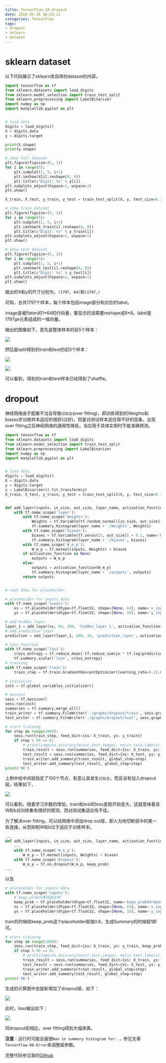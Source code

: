 ```yaml
---
title: TensorFlow-18-dropout
date: 2018-05-26 16:25:11
categories: TensorFlow
tags:
- dropout
- sklearn
- dataset
---
```


# sklearn dataset

以下代码展示了sklearn库自带的dataset的内容，

```python
import tensorflow as tf
from sklearn.datasets import load_digits
from sklearn.model_selection import train_test_split
from sklearn.preprocessing import LabelBinarizer
import numpy as np
import matplotlib.pyplot as plt


# load data
digits = load_digits()
X = digits.data
y = digits.target

print(X.shape)
print(y.shape)

# show full dataset
plt.figure(figsize=(5, 1))
for i in range(5):
    plt.subplot(1, 5, i+1)
    plt.imshow(X[i].reshape(8, 8))
    plt.title(u"Digit: %s" % y[i])
plt.subplots_adjust(hspace=1, wspace=1)
plt.show()

X_train, X_test, y_train, y_test = train_test_split(X, y, test_size=0.3)

# show train dataset
plt.figure(figsize=(5, 1))
for i in range(5):
    plt.subplot(1, 5, i+1)
    plt.imshow(X_train[i].reshape(8, 8))
    plt.title(u"Digit: %s" % y_train[i])
plt.subplots_adjust(hspace=1, wspace=1)
plt.show()

# show test dataset
plt.figure(figsize=(5, 1))
for i in range(5):
    plt.subplot(1, 5, i+1)
    plt.imshow(X_test[i].reshape(8, 8))
    plt.title(u"Digit: %s" % y_test[i])
plt.subplots_adjust(hspace=1, wspace=1)
plt.show()
```

输出的X和y的尺寸分别为，`(1797, 64)`和`(1797,)`

可知，总共1797个样本，每个样本包括image部分和对应的label。

image是被flaten的1\*64的行向量，要显示的话需要reshape成8\*8。label是1797ge元素组成的一维向量。

输出的图像如下，首先是整体样本的前5个样本：

![](TensorFlow-18-dropout\dataset_1.png)

然后是split得到的train和test的前5个样本：

![](TensorFlow-18-dropout\dataset_2.png)

![](TensorFlow-18-dropout\dataset_3.png)

可以看到，得到的train和test样本已经得到了shaffle。

# dropout

神经网络由于配置不当会导致`过拟合`(over fitting)，即训练得到的Weights和biases岁训练样本适应的很好(过好)，但是对测试样本适应得不好的现象。出现over fitting之后神经网络的通用性降低，当应用于具体实例时不能准确预测。



```python
import tensorflow as tf
from sklearn.datasets import load_digits
from sklearn.model_selection import train_test_split
from sklearn.preprocessing import LabelBinarizer
import numpy as np
import matplotlib.pyplot as plt


# load data
digits = load_digits()
X = digits.data
y = digits.target
y = LabelBinarizer().fit_transform(y)
X_train, X_test, y_train, y_test = train_test_split(X, y, test_size=0.3)


def add_layer(inputs, in_size, out_size, layer_name, activation_function=None):
    with tf.name_scope('layer'):
        with tf.name_scope('Weights'):
            Weights = tf.Variable(tf.random_normal([in_size, out_size]), name='W')
            tf.summary.histogram(layer_name + '/Weights', Weights)
        with tf.name_scope('biases'):
            biases = tf.Variable(tf.zeros([1, out_size]) + 0.1, name='b')
            tf.summary.histogram(layer_name + '/biases', biases)
        with tf.name_scope('W_m_p'):
            W_m_p = tf.matmul(inputs, Weights) + biases
        if activation_function is None:
            outputs = W_m_p
        else:
            outputs = activation_function(W_m_p)
            tf.summary.histogram(layer_name + '/outputs', outputs)
        return outputs


# real data for placeholder

# placeholder for inputs data
with tf.name_scope('inputs'):
    xs = tf.placeholder(dtype=tf.float32, shape=[None, 64], name='x_inputs')
    ys = tf.placeholder(dtype=tf.float32, shape=[None, 10], name='y_inputs')

# add hidden layer
layer_1 = add_layer(xs, 64, 100, 'hidden_layer_1', activation_function=tf.nn.tanh)
# add prediction layer
prediction = add_layer(layer_1, 100, 10, 'prediction_layer', activation_function=tf.nn.softmax)

# loss function
with tf.name_scope('loss'):
    cross_entropy = tf.reduce_mean(-tf.reduce_sum(ys * tf.log(prediction), reduction_indices=[1]))
    tf.summary.scalar('loss', cross_entropy)
# training
with tf.name_scope('train'):
    train_step = tf.train.GradientDescentOptimizer(learning_rate=0.1).minimize(cross_entropy)

# initialize
init = tf.global_variables_initializer()

# Session
sess = tf.Session()
sess.run(init)
summaries = tf.summary.merge_all()
train_writer = tf.summary.FileWriter('./graphs/dropout/train', sess.graph)
test_writer = tf.summary.FileWriter('./graphs/dropout/test', sess.graph)

# start training
for step in range(1000):
    sess.run(train_step, feed_dict={xs: X_train, ys: y_train})
    if step % 50 == 0:
        # print(compute_accuracy(mnist.test.images, mnist.test.labels))
        train_result = sess.run(summaries, feed_dict={xs: X_train, ys: y_train})
        test_result = sess.run(summaries, feed_dict={xs: X_test, ys: y_test})
        train_writer.add_summary(train_result, global_step=step)
        test_writer.add_summary(test_result, global_step=step)
print('OK')
```

上例中给中间层指定了100个节点，有意让其发生`过拟合`，而且没有加入dropout层。结果如下，

![](TensorFlow-18-dropout\dropout_1.JPG)

可以看到，随着学习步数的增加，train和test的loss差距开始变大，这就意味着该W和b对训练集有很好的预测，而对测试集适应性不佳。

为了解决over fitting，可以给网络中添加drop out层，即人为地切断层中的某一些连接，从而抑制W和b过于适应于训练样本。

```python
...
def add_layer(inputs, in_size, out_size, layer_name, activation_function=None):
    ...
	with tf.name_scope('W_m_p'):
		W_m_p = tf.matmul(inputs, Weights) + biases
	with tf.name_scope('Dropout'):
		W_m_p = tf.nn.dropout(W_m_p, keep_prob)
...
```

以及

```python
# placeholder for inputs data
with tf.name_scope('inputs'):
	# keep_prob代表保留比例
    keep_prob = tf.placeholder(dtype=tf.float32, name='keep_prob4dropout')
    xs = tf.placeholder(dtype=tf.float32, shape=[None, 64], name='x_inputs')
    ys = tf.placeholder(dtype=tf.float32, shape=[None, 10], name='y_inputs')
```

train的时候给keep_prob这个placeholder赋值0.6，生成Summary的时候赋1即可。

```python
# start training
for step in range(1000):
    sess.run(train_step, feed_dict={xs: X_train, ys: y_train, keep_prob: 0.6})
    if step % 50 == 0:
        # print(compute_accuracy(mnist.test.images, mnist.test.labels))
        train_result = sess.run(summaries, feed_dict={xs: X_train, ys: y_train, keep_prob: 1})
        test_result = sess.run(summaries, feed_dict={xs: X_test, ys: y_test, keep_prob: 1})
        train_writer.add_summary(train_result, global_step=step)
        test_writer.add_summary(test_result, global_step=step)
print('OK')
```

生成的计算图中也就新增加了dropout层，如下：

![](TensorFlow-18-dropout\dropout_2.png)

此时，loss输出如下：

![](TensorFlow-18-dropout\dropout_3.JPG)

同dropout前相比，over fitting得到大幅改善。

**注意**：运行时可能会报错`Nan in summary histogram for: `，参见文章`TensorFlow-00-Error`来调整超参数。

完整代码参见我的[Github](https://github.com/ds18b20/TensorFlow/blob/master/tutorial/08-dropout.py)

